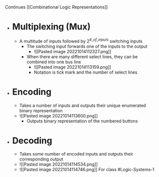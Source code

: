 Continues [[Combinational Logic Representations]]
- # Multiplexing (Mux)
	- A multitude of inputs followed by $2^{\#\_of\_inputs}$ switching inputs 
		- The switching input forwards one of the inputs to the output
			- ![[Pasted image 20221014112327.png]]
		- When there are many different select lines, they can be combined into one bus line
			- ![[Pasted image 20221014113159.png]]
			- Notation is tick mark and the number of select lines
- # Encoding
	- Takes a number of inputs and outputs their unique enumerated binary representation
	- ![[Pasted image 20221014113600.png]]
		- Outputs binary representation of the numbered buttons
- # Decoding
	- Takes some number of encoded inputs and outputs their corresponding output
	- ![[Pasted image 20221014114534.png]]
	- ![[Pasted image 20221014114746.png]]
For class #Logic-Systems-1 